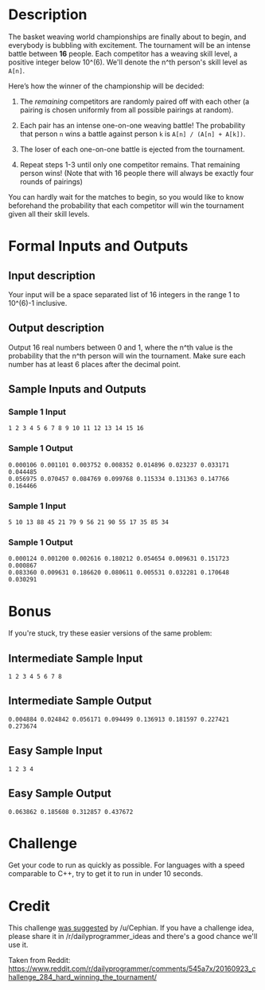 # Description

The basket weaving world championships are finally about to begin, and
everybody is bubbling with excitement. The tournament will be an intense
battle between **16** people. Each competitor has a weaving skill level,
a positive integer below 10^(6). We'll denote the n^th person's skill level
as `A[n]`.

Here’s how the winner of the championship will be decided:

1. The *remaining* competitors are randomly paired off with each other (a
pairing is chosen uniformly from all possible pairings at random).

2. Each pair has an intense one-on-one weaving battle! The probability that
person `n` wins a battle against person `k` is `A[n] / (A[n] + A[k])`.

3. The loser of each one-on-one battle is ejected from the tournament.

4. Repeat steps 1-3 until only one competitor remains. That remaining person
wins! (Note that with 16 people there will always be exactly four rounds of
pairings)

You can hardly wait for the matches to begin, so you would like to know
beforehand the probability that each competitor will win the tournament given
all their skill levels.

# Formal Inputs and Outputs

## Input description

Your input will be a space separated list of 16 integers in the range 1 to
10^(6)-1 inclusive.

## Output description

Output 16 real numbers between 0 and 1, where the n^th value is the
probability that the n^th person will win the tournament. Make sure each
number has at least 6 places after the decimal point.

## Sample Inputs and Outputs

### Sample 1 Input
    1 2 3 4 5 6 7 8 9 10 11 12 13 14 15 16
### Sample 1 Output
    0.000106 0.001101 0.003752 0.008352 0.014896 0.023237 0.033171 0.044485
    0.056975 0.070457 0.084769 0.099768 0.115334 0.131363 0.147766 0.164466

### Sample 1 Input
    5 10 13 88 45 21 79 9 56 21 90 55 17 35 85 34
### Sample 1 Output
    0.000124 0.001200 0.002616 0.180212 0.054654 0.009631 0.151723 0.000867
    0.083360 0.009631 0.186620 0.080611 0.005531 0.032281 0.170648 0.030291

# Bonus

If you're stuck, try these easier versions of the same problem:

## Intermediate Sample Input
    1 2 3 4 5 6 7 8

## Intermediate Sample Output
    0.004884 0.024842 0.056171 0.094499 0.136913 0.181597 0.227421 0.273674

## Easy Sample Input
    1 2 3 4

## Easy Sample Output
    0.063862 0.185608 0.312857 0.437672

# Challenge

Get your code to run as quickly as possible. For languages with a speed
comparable to C++, try to get it to run in under 10 seconds.

# Credit

This challenge [was suggested](https://redd.it/3drz14) by /u/Cephian. If you
have a challenge idea, please share it in /r/dailyprogrammer_ideas and there's
a good chance we'll use it.

Taken from Reddit: https://www.reddit.com/r/dailyprogrammer/comments/545a7x/20160923_challenge_284_hard_winning_the_tournament/